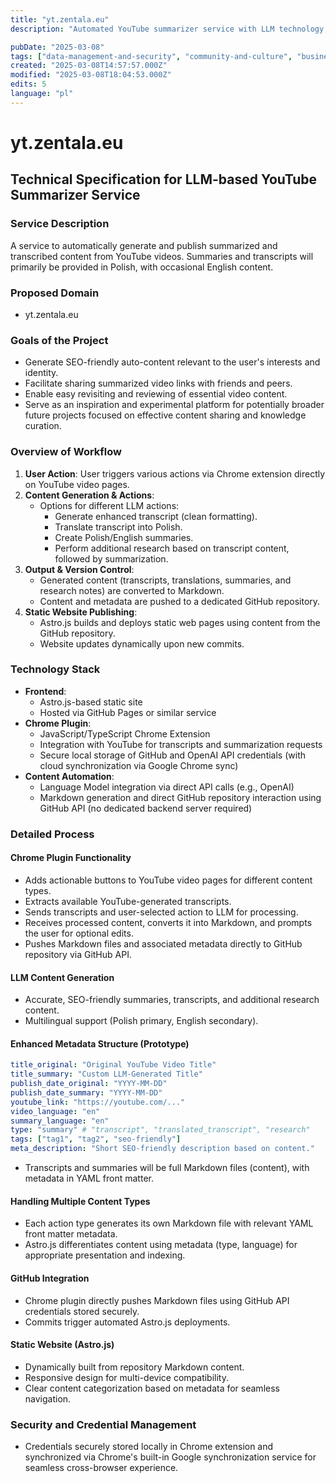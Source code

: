 ```yaml
---
title: "yt.zentala.eu"
description: "Automated YouTube summarizer service with LLM technology, Polish-English support & secure GitHub integration"

pubDate: "2025-03-08"
tags: ["data-management-and-security", "community-and-culture", "business-and-commerce"]
created: "2025-03-08T14:57:57.000Z"
modified: "2025-03-08T18:04:53.000Z"
edits: 5
language: "pl"
---
```


# yt.zentala.eu

## Technical Specification for LLM-based YouTube Summarizer Service

### Service Description
A service to automatically generate and publish summarized and transcribed content from YouTube videos. Summaries and transcripts will primarily be provided in Polish, with occasional English content.

### Proposed Domain
- yt.zentala.eu

### Goals of the Project
- Generate SEO-friendly auto-content relevant to the user's interests and identity.
- Facilitate sharing summarized video links with friends and peers.
- Enable easy revisiting and reviewing of essential video content.
- Serve as an inspiration and experimental platform for potentially broader future projects focused on effective content sharing and knowledge curation.

### Overview of Workflow
1. **User Action**: User triggers various actions via Chrome extension directly on YouTube video pages.
2. **Content Generation & Actions**:
   - Options for different LLM actions:
     - Generate enhanced transcript (clean formatting).
     - Translate transcript into Polish.
     - Create Polish/English summaries.
     - Perform additional research based on transcript content, followed by summarization.
3. **Output & Version Control**:
   - Generated content (transcripts, translations, summaries, and research notes) are converted to Markdown.
   - Content and metadata are pushed to a dedicated GitHub repository.
4. **Static Website Publishing**:
   - Astro.js builds and deploys static web pages using content from the GitHub repository.
   - Website updates dynamically upon new commits.

### Technology Stack
- **Frontend**:
  - Astro.js-based static site
  - Hosted via GitHub Pages or similar service
- **Chrome Plugin**:
  - JavaScript/TypeScript Chrome Extension
  - Integration with YouTube for transcripts and summarization requests
  - Secure local storage of GitHub and OpenAI API credentials (with cloud synchronization via Google Chrome sync)
- **Content Automation**:
  - Language Model integration via direct API calls (e.g., OpenAI)
  - Markdown generation and direct GitHub repository interaction using GitHub API (no dedicated backend server required)

### Detailed Process
#### Chrome Plugin Functionality
- Adds actionable buttons to YouTube video pages for different content types.
- Extracts available YouTube-generated transcripts.
- Sends transcripts and user-selected action to LLM for processing.
- Receives processed content, converts it into Markdown, and prompts the user for optional edits.
- Pushes Markdown files and associated metadata directly to GitHub repository via GitHub API.

#### LLM Content Generation
- Accurate, SEO-friendly summaries, transcripts, and additional research content.
- Multilingual support (Polish primary, English secondary).

#### Enhanced Metadata Structure (Prototype)
```yaml
title_original: "Original YouTube Video Title"
title_summary: "Custom LLM-Generated Title"
publish_date_original: "YYYY-MM-DD"
publish_date_summary: "YYYY-MM-DD"
youtube_link: "https://youtube.com/..."
video_language: "en"
summary_language: "en"
type: "summary" # "transcript", "translated_transcript", "research"
tags: ["tag1", "tag2", "seo-friendly"]
meta_description: "Short SEO-friendly description based on content."
```
- Transcripts and summaries will be full Markdown files (content), with metadata in YAML front matter.

#### Handling Multiple Content Types
- Each action type generates its own Markdown file with relevant YAML front matter metadata.
- Astro.js differentiates content using metadata (type, language) for appropriate presentation and indexing.

#### GitHub Integration
- Chrome plugin directly pushes Markdown files using GitHub API credentials stored securely.
- Commits trigger automated Astro.js deployments.

#### Static Website (Astro.js)
- Dynamically built from repository Markdown content.
- Responsive design for multi-device compatibility.
- Clear content categorization based on metadata for seamless navigation.

### Security and Credential Management
- Credentials securely stored locally in Chrome extension and synchronized via Chrome's built-in Google synchronization service for seamless cross-browser experience.